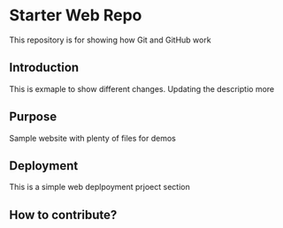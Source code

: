 # Starter Web Repo

This repository is for showing how Git and GitHub work

## Introduction

This is exmaple to show different changes. Updating the descriptio more

## Purpose

Sample website with plenty of files for demos

## Deployment

This is a simple web deplpoyment prjoect section

## How to contribute?